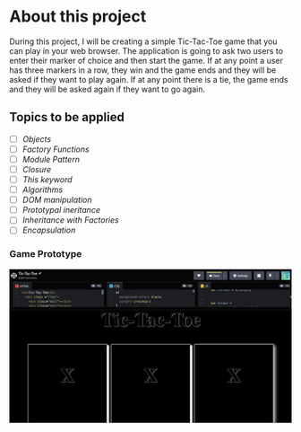 # About this project

During this project, I will be creating a simple Tic-Tac-Toe game that you can play in your web browser. The application is going to ask two users to enter their marker of choice and then start the game. If at any point a user has three markers in a row, they win and the game ends and they will be asked if they want to play again. If at any point there is a tie, the game ends and they will be asked again if they want to go again.

## Topics to be applied

- [ ] *Objects*
- [ ] *Factory Functions*
- [ ] *Module Pattern*
- [ ] *Closure*
- [ ] *This keyword*
- [ ] *Algorithms*
- [ ] *DOM manipulation*
- [ ] *Prototypal ineritance*
- [ ] *Inheritance with Factories*
- [ ] *Encapsulation*

### Game Prototype

![Game Board](Images/codePen_mockImage.png)

